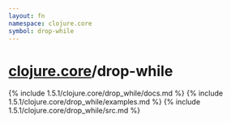 ```yaml
---
layout: fn
namespace: clojure.core
symbol: drop-while
---
```


# [clojure.core](../)/drop-while

{% include 1.5.1/clojure.core/drop_while/docs.md %}
{% include 1.5.1/clojure.core/drop_while/examples.md %}
{% include 1.5.1/clojure.core/drop_while/src.md %}

